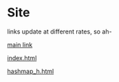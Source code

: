 # Site

links update at different rates, so ah-

[main link](https://sage-etcher.github.io/leaf-c-utilities)

[index.html](https://sage-etcher.github.io/leaf-c-utilities/index.html)

[hashmap_h.html](https://sage-etcher.github.io/leaf-c-utilities/doc-pages/hashmap/hashmap_h.html)
